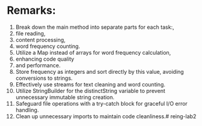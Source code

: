# Remarks:

1. Break down the main method into separate parts for each task:, 
2. file reading, 
3. content processing, 
4. word frequency counting. 
5. Utilize a Map instead of arrays for word frequency calculation, 
6. enhancing code quality 
7. and performance. 
8. Store frequency as integers and sort directly by this value, avoiding conversions to strings. 
9. Effectively use streams for text cleaning and word counting. 
10. Utilize StringBuilder for the distinctString variable to prevent unnecessary immutable string creation.
11. Safeguard file operations with a try-catch block for graceful I/O error handling. 
12. Clean up unnecessary imports to maintain code cleanliness.#   r e i n g - l a b 2  
 